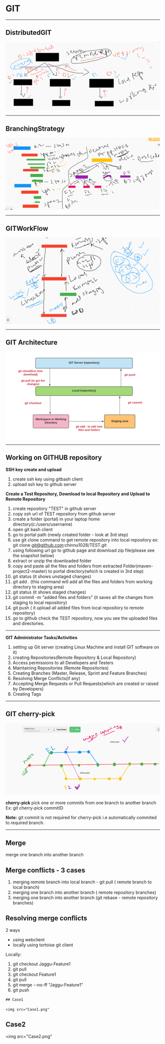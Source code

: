 # GIT

---
## DistributedGIT

<img src="DistributedGIT.PNG"/>


---
## BranchingStrategy

<img src="BranchingStrategy.PNG"/>


---
## GITWorkFlow

<img src="GITWorkFlow.PNG"/>


---
## GIT Architecture

<img src="GIT_Architecture.png"/>

----
## Working on GITHUB repository

**SSH key create and upload**
1. create ssh key using gitbash client
2. upload ssh key to github server

**Create a Test Repository, Download to local Repository and Upload to Remote Repository**
1. create repository "TEST" in github server
2. copy ssh url of TEST repository from github server
3. create a folder (portal) in your laptop home directory(c:/users/username) 
4. open git bash client
5. go to portal path (newly created folder - look at 3rd step)
6. use git clone command to get remote repository into local repository 
      ex: git clone git@github.com:chinnu1028/TEST.git
7. using following url go to github page and download zip file(please see the snapshot below)
8. extract or unzip the downloaded folder
9. copy and paste all the files and folders from extracted Folder(maven-project2-master) to portal directory(which is created in 3rd step)
10. git status (it shows unstaged changes) 
11. git add . (this command will add all the files and folders from working directory to staging area)
12. git status (it shows staged changes)
13. git commit -m "added files and folders" (it saves all the changes from staging to local repository)
14. git push ( it upload all added files from local repository to remote repository)
15. go to github check the TEST repository, now you see the uploaded files and directories.

---
**GIT Administrator Tasks/Activities**
1. setting up Git server (creating Linux Machine and install GIT software on it)
2. creating Repositories(Remote Repository & Local Repository)
3. Access permissions to all Developers and Testers
4. Maintaining Repositories (Remote Repositories)
5. Creating Branches (Master, Release, Sprint and Feature Branches)
6. Resolving Merge Conflicts(if any)
7. Accepting Merge Requests or Pull Requests(which are created or raised by Developers)
8. Creating Tags

---
## GIT cherry-pick

<img src="cherrypick.PNG"/>

**cherry-pick**
pick one or more commits from one branch to another branch
Ex: git cherry-pick commitID

**Note:** git commit is not required for cherry-pick i.e automatically commited to required branch.

---
## Merge
merge one branch into another branch

## Merge conflicts - 3 cases
1. merging remote branch into local branch - git pull ( remote branch to local branch)
2. merging one branch into another branch ( remote repository branches)
3. merging one branch into another branch (git rebase - remote repository branches)

## Resolving merge conflicts
2 ways 
- using webclient 
- locally using tortoise git client

Locally:
1. git checkout Jaggu-Feature1
2. git pull
3. git checkout Feature1
4. git pull
5. git merge --no-ff "Jaggu-Feature1"
6. git push

```
## Case1

<img src="Case1.png"

```
## Case2

<img src="Case2.png"
